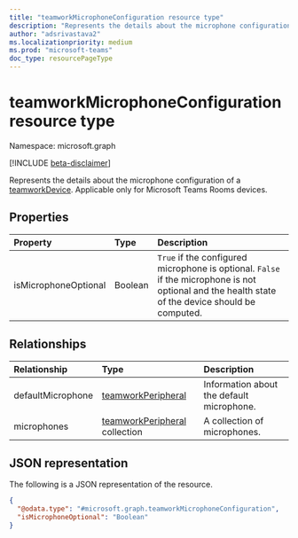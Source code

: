 ```yaml
---
title: "teamworkMicrophoneConfiguration resource type"
description: "Represents the details about the microphone configuration of a device."
author: "adsrivastava2"
ms.localizationpriority: medium
ms.prod: "microsoft-teams"
doc_type: resourcePageType
---
```


# teamworkMicrophoneConfiguration resource type

Namespace: microsoft.graph

[!INCLUDE [beta-disclaimer](../../includes/beta-disclaimer.md)]

Represents the details about the microphone configuration of a [teamworkDevice](../resources/teamworkdevice.md). Applicable only for Microsoft Teams Rooms devices.

## Properties
|Property|Type|Description|
|:---|:---|:---|
|isMicrophoneOptional|Boolean|`True` if the configured microphone is optional. `False` if the microphone is not optional and the health state of the device should be computed.|

## Relationships
|Relationship|Type|Description|
|:---|:---|:---|
|defaultMicrophone|[teamworkPeripheral](../resources/teamworkperipheral.md)|Information about the default microphone.|
|microphones|[teamworkPeripheral](../resources/teamworkperipheral.md) collection|A collection of microphones.|

## JSON representation
The following is a JSON representation of the resource.
<!-- {
  "blockType": "resource",
  "@odata.type": "microsoft.graph.teamworkMicrophoneConfiguration"
}
-->
``` json
{
  "@odata.type": "#microsoft.graph.teamworkMicrophoneConfiguration",
  "isMicrophoneOptional": "Boolean"
}
```

